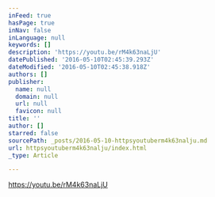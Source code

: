 ```yaml
---
inFeed: true
hasPage: true
inNav: false
inLanguage: null
keywords: []
description: 'https://youtu.be/rM4k63naLjU'
datePublished: '2016-05-10T02:45:39.293Z'
dateModified: '2016-05-10T02:45:38.918Z'
authors: []
publisher:
  name: null
  domain: null
  url: null
  favicon: null
title: ''
author: []
starred: false
sourcePath: _posts/2016-05-10-httpsyoutuberm4k63nalju.md
url: httpsyoutuberm4k63nalju/index.html
_type: Article

---
```

https://youtu.be/rM4k63naLjU